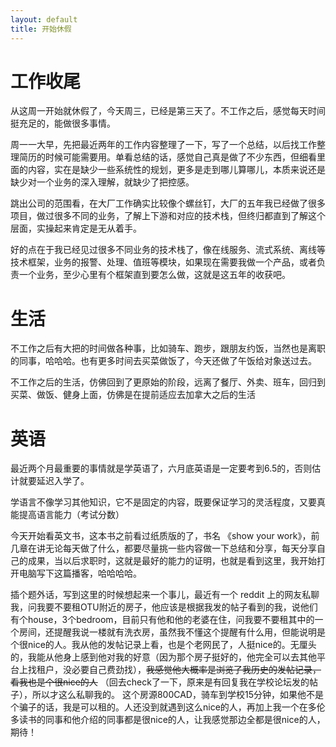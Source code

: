 ```yaml
---
layout: default
title: 开始休假
---
```


# 工作收尾

从这周一开始就休假了，今天周三，已经是第三天了。不工作之后，感觉每天时间挺充足的，能做很多事情。

周一一大早，先把最近两年的工作内容整理了一下，写了一个总结，以后找工作整理简历的时候可能需要用。单看总结的话，感觉自己真是做了不少东西，但细看里面的内容，实在是缺少一些系统性的规划，更多是走到哪儿算哪儿，本质来说还是缺少对一个业务的深入理解，就缺少了把控感。

跳出公司的范围看，在大厂工作确实比较像个螺丝钉，大厂的五年我已经做了很多项目，做过很多不同的业务，了解上下游和对应的技术栈，但终归都直到了解这个层面，实操起来肯定是无从着手。

好的点在于我已经见过很多不同业务的技术栈了，像在线服务、流式系统、离线等技术框架，业务的报警、处理、值班等模块，如果现在需要我做一个产品，或者负责一个业务，至少心里有个框架直到要怎么做，这就是这五年的收获吧。

# 生活

不工作之后有大把的时间做各种事，比如骑车、跑步，跟朋友约饭，当然也是离职的同事，哈哈哈。也有更多时间去买菜做饭了，今天还做了午饭给对象送过去。

不工作之后的生活，仿佛回到了更原始的阶段，远离了餐厅、外卖、班车，回归到买菜、做饭、健身上面，仿佛是在提前适应去加拿大之后的生活

# 英语

最近两个月最重要的事情就是学英语了，六月底英语是一定要考到6.5的，否则估计就要延迟入学了。

学语言不像学习其他知识，它不是固定的内容，既要保证学习的灵活程度，又要真能提高语言能力（考试分数）

今天开始看英文书，这本书之前看过纸质版的了，书名 《show your work》，前几章在讲无论每天做了什么，都要尽量挑一些内容做一下总结和分享，每天分享自己的成果，当以后求职时，这就是最好的能力的证明，也就是看到这里，我开始打开电脑写下这篇播客，哈哈哈哈。

插个题外话，写到这里的时候想起来一个事儿，最近有一个 reddit 上的网友私聊我，问我要不要租OTU附近的房子，他应该是根据我发的帖子看到的我，说他们有个house，3个bedroom，目前只有他和他的老婆在住，问我要不要租其中的一个房间，还提醒我说一楼就有洗衣房，虽然我不懂这个提醒有什么用，但能说明是个很nice的人。我从他的发帖记录上看，也是个老网民了，人挺nice的。无厘头的，我能从他身上感到他对我的好意（因为那个房子挺好的，他完全可以去其他平台上找租户，没必要自己费劲找），~~我感觉他大概率是浏览了我历史的发帖记录，看我也是个很nice的人~~ （回去check了一下，原来是有回复我在学校论坛发的帖子），所以才这么私聊我的。 这个房源800CAD，骑车到学校15分钟，如果他不是个骗子的话，我是可以租的。人还没到就遇到这么nice的人，再加上我一个在多伦多读书的同事和他介绍的同事都是很nice的人，让我感觉那边全都是很nice的人，期待！
